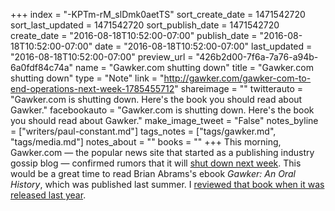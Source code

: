 +++
index = "-KPTm-rM_slDmk0aetTS"
sort_create_date = 1471542720
sort_last_updated = 1471542720
sort_publish_date = 1471542720
create_date = "2016-08-18T10:52:00-07:00"
publish_date = "2016-08-18T10:52:00-07:00"
date = "2016-08-18T10:52:00-07:00"
last_updated = "2016-08-18T10:52:00-07:00"
preview_url = "426b2d00-7f6a-7a76-a94b-6a0fdf84c74a"
name = "Gawker.com shutting down"
title = "Gawker.com shutting down"
type = "Note"
link = "http://gawker.com/gawker-com-to-end-operations-next-week-1785455712"
shareimage = ""
twitterauto = "Gawker.com is shutting down. Here's the book you should read about Gawker."
facebookauto = "Gawker.com is shutting down. Here's the book you should read about Gawker."
make_image_tweet = "False"
notes_byline = ["writers/paul-constant.md"]
tags_notes = ["tags/gawker.md", "tags/media.md"]
notes_about = ""
books = ""
+++
This morning, Gawker.com — the popular news site that started as a publishing industry gossip blog — confirmed rumors that it will [shut down next week](http://gawker.com/gawker-com-to-end-operations-next-week-1785455712). This would be a great time to read Brian Abrams's ebook *Gawker: An Oral History*, which was published last summer. I [reviewed that book when it was released last year](http://www.seattlereviewofbooks.com/reviews/who-gawks-at-the-gawkers/).